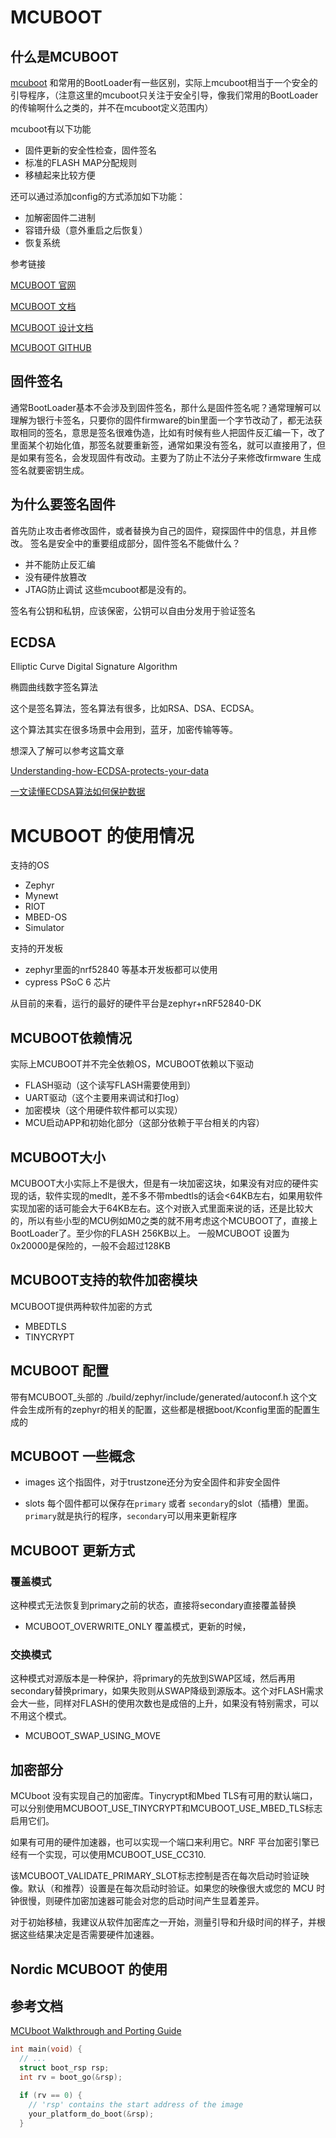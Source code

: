 # MCUBOOT

## 什么是MCUBOOT

[mcuboot](https://mcuboot.com) 和常用的BootLoader有一些区别，实际上mcuboot相当于一个安全的引导程序，（注意这里的mcuboot只关注于安全引导，像我们常用的BootLoader的传输啊什么之类的，并不在mcuboot定义范围内）

mcuboot有以下功能

- 固件更新的安全性检查，固件签名
- 标准的FLASH MAP分配规则
- 移植起来比较方便

还可以通过添加config的方式添加如下功能：
- 加解密固件二进制
- 容错升级（意外重启之后恢复）
- 恢复系统

参考链接

[MCUBOOT 官网](https://mcuboot.com)

[MCUBOOT 文档](https://www.mcuboot.com/documentation/)

[MCUBOOT 设计文档](https://www.mcuboot.com/documentation/design/)

[MCUBOOT GITHUB](https://github.com/mcu-tools/mcuboot)


## 固件签名

通常BootLoader基本不会涉及到固件签名，那什么是固件签名呢？通常理解可以理解为银行卡签名，只要你的固件firmware的bin里面一个字节改动了，都无法获取相同的签名，意思是签名很难伪造，比如有时候有些人把固件反汇编一下，改了里面某个初始化值，那签名就要重新签，通常如果没有签名，就可以直接用了，但是如果有签名，会发现固件有改动。主要为了防止不法分子来修改firmware
生成签名就要密钥生成。

## 为什么要签名固件

首先防止攻击者修改固件，或者替换为自己的固件，窥探固件中的信息，并且修改。 签名是安全中的重要组成部分，固件签名不能做什么？

- 并不能防止反汇编
- 没有硬件放篡改
- JTAG防止调试
这些mcuboot都是没有的。

签名有公钥和私钥，应该保密，公钥可以自由分发用于验证签名

## ECDSA

Elliptic Curve Digital Signature Algorithm

椭圆曲线数字签名算法

这个是签名算法，签名算法有很多，比如RSA、DSA、ECDSA。

这个算法其实在很多场景中会用到，蓝牙，加密传输等等。

想深入了解可以参考这篇文章

[Understanding-how-ECDSA-protects-your-data](https://www.instructables.com/Understanding-how-ECDSA-protects-your-data/)

[一文读懂ECDSA算法如何保护数据](https://zhuanlan.zhihu.com/p/97953640)



# MCUBOOT 的使用情况

支持的OS

- Zephyr
- Mynewt
- RIOT
- MBED-OS
- Simulator

支持的开发板
- zephyr里面的nrf52840 等基本开发板都可以使用
- cypress PSoC 6 芯片

从目前的来看，运行的最好的硬件平台是zephyr+nRF52840-DK


## MCUBOOT依赖情况

实际上MCUBOOT并不完全依赖OS，MCUBOOT依赖以下驱动

- FLASH驱动（这个读写FLASH需要使用到）
- UART驱动（这个主要用来调试和打log）
- 加密模块（这个用硬件软件都可以实现）
- MCU启动APP和初始化部分（这部分依赖于平台相关的内容）

## MCUBOOT大小

MCUBOOT大小实际上不是很大，但是有一块加密这块，如果没有对应的硬件实现的话，软件实现的medlt，差不多不带mbedtls的话会<64KB左右，如果用软件实现加密的话可能会大于64KB左右。这个对嵌入式里面来说的话，还是比较大的，所以有些小型的MCU例如M0之类的就不用考虑这个MCUBOOT了，直接上BootLoader了。至少你的FLASH 256KB以上。
一般MCUBOOT 设置为0x20000是保险的，一般不会超过128KB


## MCUBOOT支持的软件加密模块

MCUBOOT提供两种软件加密的方式

- MBEDTLS
- TINYCRYPT


##  MCUBOOT 配置

带有MCUBOOT_头部的
./build/zephyr/include/generated/autoconf.h 这个文件会生成所有的zephyr的相关的配置，这些都是根据boot/Kconfig里面的配置生成的

## MCUBOOT 一些概念

- images 这个指固件，对于trustzone还分为安全固件和非安全固件

- slots 每个固件都可以保存在`primary` 或者 `secondary`的slot（插槽）里面。`primary`就是执行的程序，`secondary`可以用来更新程序

## MCUBOOT 更新方式

###  覆盖模式

这种模式无法恢复到primary之前的状态，直接将secondary直接覆盖替换

- MCUBOOT_OVERWRITE_ONLY 覆盖模式，更新的时候，

### 交换模式

这种模式对源版本是一种保护，将primary的先放到SWAP区域，然后再用secondary替换primary，如果失败则从SWAP降级到源版本。这个对FLASH需求会大一些，同样对FLASH的使用次数也是成倍的上升，如果没有特别需求，可以不用这个模式。

- MCUBOOT_SWAP_USING_MOVE

## 加密部分
MCUboot 没有实现自己的加密库。Tinycrypt和Mbed TLS有可用的默认端口，可以分别使用MCUBOOT_USE_TINYCRYPT和MCUBOOT_USE_MBED_TLS标志启用它们。

如果有可用的硬件加速器，也可以实现一个端口来利用它。NRF 平台加密引擎已经有一个实现，可以使用MCUBOOT_USE_CC310.

该MCUBOOT_VALIDATE_PRIMARY_SLOT标志控制是否在每次启动时验证映像。默认（和推荐）设置是在每次启动时验证。如果您的映像很大或您的 MCU 时钟很慢，则硬件加密加速器可能会对您的启动时间产生显着差异。

对于初始移植，我建议从软件加密库之一开始，测量引导和升级时间的样子，并根据这些结果决定是否需要硬件加速器。



## Nordic MCUBOOT 的使用








##  参考文档

[MCUboot Walkthrough and Porting Guide](https://interrupt.memfault.com/blog/mcuboot-overview?query=from%20zero%20to%20main)


```C
int main(void) {
  // ...
  struct boot_rsp rsp;
  int rv = boot_go(&rsp);

  if (rv == 0) {
    // 'rsp' contains the start address of the image
    your_platform_do_boot(&rsp);
  }
```
